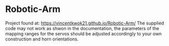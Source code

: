# Robotic-Arm
Project found at:
https://vincentkwok21.github.io/Robotic-Arm/
The supplied code may not work as shwon in the documentation, the parameters of the mapping ranges for the servos should be adjusted accordingly to your own construction and horn orientations.
